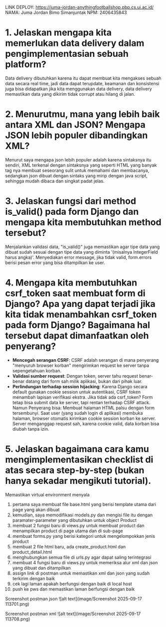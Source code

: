 LINK DEPLOY: https://juma-jordan-anythingfootballshop.pbp.cs.ui.ac.id/
NAMA: Juma Jordan Bimo Simanjuntak
NPM: 2406435843

# 1. Jelaskan mengapa kita memerlukan data delivery dalam pengimplementasian sebuah platform?
Data delivery dibutuhkan karena itu dapat membuat kita mengakses sebuah data secara real time, jadi data dapat terupdate, keamanan dan konsistensi juga bisa didapatkan jika kita menggunakan data delivery, data delivery memastikan data yang dikirim tidak corrupt atau hilang di jalan.

# 2. Menurutmu, mana yang lebih baik antara XML dan JSON? Mengapa JSON lebih populer dibandingkan XML?
Menurut saya mengapa json lebih populer adalah karena sintaksnya itu sendiri, XML terkenal dengan sintaksnya yang seperti HTML yang banyak tag nya membuat seseorang sulit untuk memahami dan membacanya, sedangkan json dibuat dengan sintaks yang mirip dengan java script, sehingga mudah dibaca dan singkat padat jelas.

# 3. Jelaskan fungsi dari method is_valid() pada form Django dan mengapa kita membutuhkan method tersebut?
Menjalankan validasi data, "is_valid()" juga memastikan agar tipe data yang dibuat sudah sesuai dengan tipe data yang diminta '(misalnya IntegerField harus angka)'. Menyediakan error message,
jika tidak valid, form.errors berisi pesan error yang bisa ditampilkan ke user.

# 4. Mengapa kita membutuhkan csrf_token saat membuat form di Django? Apa yang dapat terjadi jika kita tidak menambahkan csrf_token pada form Django? Bagaimana hal tersebut dapat dimanfaatkan oleh penyerang?
- **Mencegah serangan CSRF**: CSRF adalah serangan di mana penyerang "menyuruh browser korban" mengirimkan request ke server tanpa sepengetahuan korban.
- **Validasi sumber request**: Dengan token, server tahu request benar-benar datang dari form sah milik aplikasi, bukan dari pihak luar.
- **Perlindungan terhadap session hijacking**: Karena Django secara default gunakan cookie session untuk autentikasi, CSRF token menambah lapisan verifikasi ekstra.
Jika tidak ada csrf_token?
Form tetap bisa submit data ke server, tapi rentan terhadap CSRF attack.
Namun Penyerang bisa: Membuat halaman HTML palsu dengan form tersembunyi. Saat user (yang sudah login di aplikasi) membuka halaman, browser otomatis kirimkan cookie session korban ke server.
Server menganggap request sah, karena cookie valid, data korban bisa diubah tanpa izin.

# 5. Jelaskan bagaimana cara kamu mengimplementasikan checklist di atas secara step-by-step (bukan hanya sekadar mengikuti tutorial).

Memastikan virtual environment menyala
1. pertama saya membuat file base.html yang berisi template utama dari page yang akan dibuat
2. kemudian, saya memodifikasi models.py dan mengisi file itu dengan paramater-parameter yang dibutuhkan untuk object Product
3. membuat 2 fungsi baru di views.py untuk membuat product dan menampilkan product di page utama dan di sub-page
4. membuat forms.py yang berisi kategori untuk mengelompokkan jenis product
5. membuat 2 file html baru, ada create_product.html dan product_detail.html 
6. menghubungkan semua file di urls.py agar dapat saling terintegrasi
7. membuat 4 fungsi baru di views.py untuk memeriksa alur xml dan json yang dibuat dan ditampilkan
8. assign link di postman untuk memastikan xml dan json yang sudah terkirim dengan baik
9. cek lagi laman apakah berfungsi dengan baik di local host
10. push ke pws dan memastikan laman berfungsi dengan baik 

Screenshot postman json
![alt text](image/Screenshot 2025-09-17 113701.png)

Screenshot postman xml
![alt text](image/Screenshot 2025-09-17 113708.png)